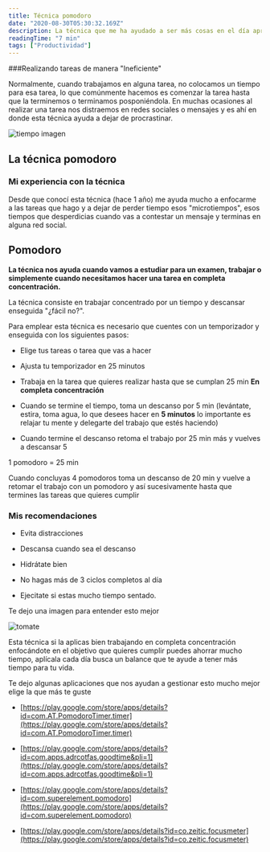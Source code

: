 ```yaml
---
title: Técnica pomodoro
date: "2020-08-30T05:30:32.169Z"
description: La técnica que me ha ayudado a ser más cosas en el día aprovechando el tiempo invertido de mejor forma, y a ser más productivo
readingTime: "7 min"
tags: ["Productividad"]
---
```


###Realizando tareas de manera "Ineficiente"

 Normalmente, cuando trabajamos en alguna tarea, no colocamos un tiempo para esa tarea, lo que comúnmente hacemos es comenzar la tarea hasta que la terminemos o terminamos posponiéndola. En muchas ocasiones al realizar una tarea nos distraemos en redes sociales o mensajes y es ahí en donde esta técnica ayuda a dejar de procrastinar.

![tiempo imagen](/pomodoro.jpg)

## La técnica pomodoro

### Mi experiencia con la técnica 

Desde que conocí esta técnica (hace 1 año) me ayuda mucho a enfocarme a las tareas que hago y a dejar de perder tiempo esos "microtiempos", esos tiempos que desperdicias cuando vas a contestar un mensaje y terminas en alguna red social.

## Pomodoro

**La técnica nos ayuda cuando vamos a estudiar para un examen, trabajar o simplemente cuando necesitamos hacer una tarea en completa concentración.**

La técnica consiste en trabajar concentrado por un tiempo y descansar enseguida "¿fácil no?".

Para emplear esta técnica es necesario que cuentes con un temporizador y enseguida con los siguientes pasos:

- Elige tus tareas o tarea que vas a hacer

- Ajusta tu temporizador en 25 minutos

- Trabaja en la tarea que quieres realizar hasta que se cumplan 25 min **En completa concentración**

- Cuando se termine el tiempo, toma un descanso por 5 min (levántate, estira, toma agua, lo que desees hacer en **5 minutos** lo importante es relajar tu mente y delegarte del trabajo que estés haciendo)

- Cuando termine el descanso retoma el trabajo por 25 min más y vuelves a descansar 5

1 pomodoro = 25 min

Cuando concluyas 4 pomodoros toma un descanso de 20 min y vuelve a retomar el trabajo con un pomodoro y así sucesivamente hasta que termines las tareas que quieres cumplir

### Mis recomendaciones

- Evita distracciones

- Descansa cuando sea el descanso

- Hidrátate bien 

- No hagas más de 3 ciclos completos al día 

- Ejecitate si estas mucho tiempo sentado.

Te dejo una imagen para entender esto mejor

![tomate]()

Esta técnica si la aplicas bien trabajando en completa concentración enfocándote en el objetivo que quieres cumplir puedes ahorrar mucho tiempo, aplícala cada día busca un balance que te ayude a tener más tiempo para tu vida.

Te dejo algunas aplicaciones que nos ayudan a gestionar esto mucho mejor elige la que más te guste

- [https://play.google.com/store/apps/details?id=com.AT.PomodoroTimer.timer](https://play.google.com/store/apps/details?id=com.AT.PomodoroTimer.timer)  

- [https://play.google.com/store/apps/details?id=com.apps.adrcotfas.goodtime&pli=1](https://play.google.com/store/apps/details?id=com.apps.adrcotfas.goodtime&pli=1)

- [https://play.google.com/store/apps/details?id=com.superelement.pomodoro](https://play.google.com/store/apps/details?id=com.superelement.pomodoro)

- [https://play.google.com/store/apps/details?id=co.zeitic.focusmeter](https://play.google.com/store/apps/details?id=co.zeitic.focusmeter)